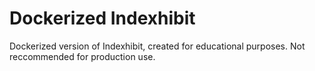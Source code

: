 # Dockerized Indexhibit

Dockerized version of Indexhibit, created for educational purposes. Not
reccommended for production use.
